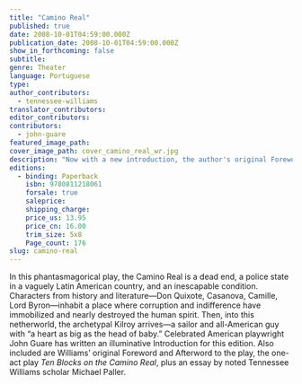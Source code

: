 ```yaml
---
title: "Camino Real"
published: true
date: 2008-10-01T04:59:00.000Z
publication_date: 2008-10-01T04:59:00.000Z
show_in_forthcoming: false
subtitle:
genre: Theater
language: Portuguese
type:
author_contributors:
  - tennessee-williams
translator_contributors:
editor_contributors:
contributors:
  - john-guare
featured_image_path:
cover_image_path: cover_camino_real_wr.jpg
description: "Now with a new introduction, the author's original Foreword and Afterword, the one-act play 10 Blocks on the Camino Real, plus an essay by noted Tennessee Williams scholar, Michael Paller. "
editions:
  - binding: Paperback
    isbn: 9780811218061
    forsale: true
    saleprice:
    shipping_charge:
    price_us: 13.95
    price_cn: 16.00
    trim_size: 5x8
    Page_count: 176
slug: camino-real
---
```


In this phantasmagorical play, the Camino Real is a dead end, a police state in a vaguely Latin American country, and an inescapable condition. Characters from history and literature—Don Quixote, Casanova, Camille, Lord Byron—inhabit a place where corruption and indifference have immobilized and nearly destroyed the human spirit. Then, into this netherworld, the archetypal Kilroy arrives—a sailor and all-American guy with “a heart as big as the head of baby.” Celebrated American playwright John Guare has written an illuminative Introduction for this edition. Also included are Williams’ original Foreword and Afterword to the play, the one-act play _Ten Blocks on the Camino Real_, plus an essay by noted Tennessee Williams scholar Michael Paller.

